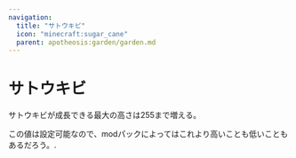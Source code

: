 ```yaml
---
navigation:
  title: "サトウキビ"
  icon: "minecraft:sugar_cane"
  parent: apotheosis:garden/garden.md
---
```


# サトウキビ

サトウキビが成長できる最大の高さは255まで増える。

この値は設定可能なので、modパックによってはこれより高いことも低いこともあるだろう。.

